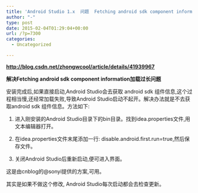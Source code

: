 ```yaml
---
title: 'Android Studio 1.x  问题  Fetching android sdk component information加载过长问题'
author: "-"
type: post
date: 2015-02-04T01:29:04+00:00
url: /?p=7300
categories:
  - Uncategorized

---
```

**http://blog.csdn.net/zhongwcool/article/details/41939967**

**解决Fetching android sdk component information加载过长问题**

安装完成后,如果直接启动,Android Studio会去获取 android sdk 组件信息,这个过程相当慢,还经常加载失败,导致Android Studio启动不起开。解决办法就是不去获取android sdk 组件信息。方法如下: 
  
1) 进入刚安装的Android Studio目录下的bin目录。找到idea.properties文件,用文本编辑器打开。
  
2) 在idea.properties文件末尾添加一行: disable.android.first.run=true,然后保存文件。
  
3) 关闭Android Studio后重新启动,便可进入界面。

这是由cnblog的@sonyi提供的方案,可用。

其实是如果不做这个修改, Android Studio每次启动都会去检查更新。